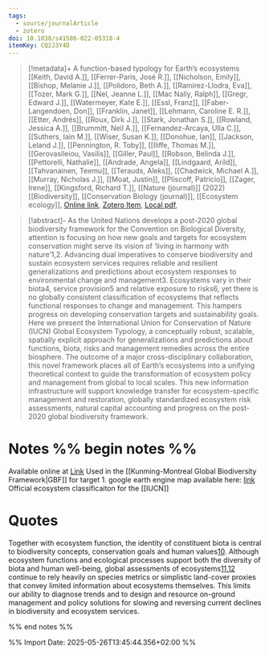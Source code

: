 ```yaml
---
tags:
  - source/journalArticle
  - zotero
doi: 10.1038/s41586-022-05318-4
itemKey: CQ2J3Y4D
---
```

>[!metadata]+
> A function-based typology for Earth’s ecosystems
> [[Keith, David A.]], [[Ferrer-Paris, José R.]], [[Nicholson, Emily]], [[Bishop, Melanie J.]], [[Polidoro, Beth A.]], [[Ramirez-Llodra, Eva]], [[Tozer, Mark G.]], [[Nel, Jeanne L.]], [[Mac Nally, Ralph]], [[Gregr, Edward J.]], [[Watermeyer, Kate E.]], [[Essl, Franz]], [[Faber-Langendoen, Don]], [[Franklin, Janet]], [[Lehmann, Caroline E. R.]], [[Etter, Andrés]], [[Roux, Dirk J.]], [[Stark, Jonathan S.]], [[Rowland, Jessica A.]], [[Brummitt, Neil A.]], [[Fernandez-Arcaya, Ulla C.]], [[Suthers, Iain M.]], [[Wiser, Susan K.]], [[Donohue, Ian]], [[Jackson, Leland J.]], [[Pennington, R. Toby]], [[Iliffe, Thomas M.]], [[Gerovasileiou, Vasilis]], [[Giller, Paul]], [[Robson, Belinda J.]], [[Pettorelli, Nathalie]], [[Andrade, Angela]], [[Lindgaard, Arild]], [[Tahvanainen, Teemu]], [[Terauds, Aleks]], [[Chadwick, Michael A.]], [[Murray, Nicholas J.]], [[Moat, Justin]], [[Pliscoff, Patricio]], [[Zager, Irene]], [[Kingsford, Richard T.]], 
> [[Nature (journal)]] (2022)
> [[Biodiversity]], [[Conservation Biology (journal)]], [[Ecosystem ecology]], 
> [Online link](https://www.nature.com/articles/s41586-022-05318-4), [Zotero Item](zotero://select/library/items/CQ2J3Y4D), [Local pdf](file://C:/Users/aburg/Documents/references/zotero/storage/Q63G6YTC/Keith2022_functionbasedtypology.pdf), 

>[!abstract]-
>As the United Nations develops a post-2020 global biodiversity framework for the Convention on Biological Diversity, attention is focusing on how new goals and targets for ecosystem conservation might serve its vision of ‘living in harmony with nature’1,2. Advancing dual imperatives to conserve biodiversity and sustain ecosystem services requires reliable and resilient generalizations and predictions about ecosystem responses to environmental change and management3. Ecosystems vary in their biota4, service provision5 and relative exposure to risks6, yet there is no globally consistent classification of ecosystems that reflects functional responses to change and management. This hampers progress on developing conservation targets and sustainability goals. Here we present the International Union for Conservation of Nature (IUCN) Global Ecosystem Typology, a conceptually robust, scalable, spatially explicit approach for generalizations and predictions about functions, biota, risks and management remedies across the entire biosphere. The outcome of a major cross-disciplinary collaboration, this novel framework places all of Earth’s ecosystems into a unifying theoretical context to guide the transformation of ecosystem policy and management from global to local scales. This new information infrastructure will support knowledge transfer for ecosystem-specific management and restoration, globally standardized ecosystem risk assessments, natural capital accounting and progress on the post-2020 global biodiversity framework.

# Notes %% begin notes %%
Available online at [Link](https://global-ecosystems.org)
Used in the [[Kunming-Montreal Global Biodiversity Framework|GBF]] for target 1.
google earth engine map available here: [link](https://developers.google.com/earth-engine/datasets/catalog/IUCN_GlobalEcosystemTypology_current?hl=fr#dois)
Official ecosystem classificaiton for the [[IUCN]]
# Quotes
Together with ecosystem function, the identity of constituent biota is central to biodiversity concepts, conservation goals and human values[10](https://www.nature.com/articles/s41586-022-05318-4#ref-CR10 "Strategic Plan for Biodiversity 2011–2020 and the Aichi Targets ‘Living in Harmony with Nature’ (United Nations Convention on Biological Diversity, 2010)."). Although ecosystem functions and ecological processes support both the diversity of biota and human well-being, global assessments of ecosystems[11](https://www.nature.com/articles/s41586-022-05318-4#ref-CR11 "Millennium Ecosystem Assessment. Ecosystems and Human Well-Being: Synthesis (Island Press, 2005)."),[12](https://www.nature.com/articles/s41586-022-05318-4#ref-CR12 "Díaz, S. et al. Summary for Policymakers of the Global Assessment Report on Biodiversity and Ecosystem Services of the Intergovernmental Science-Policy Platform on Biodiversity and Ecosystem Services (Intergovernmental Panel on Biodiversity and Ecosystem Services, 2019).") continue to rely heavily on species metrics or simplistic land-cover proxies that convey limited information about ecosystems themselves. This limits our ability to diagnose trends and to design and resource on-ground management and policy solutions for slowing and reversing current declines in biodiversity and ecosystem services.

%% end notes %%




%% Import Date: 2025-05-26T13:45:44.356+02:00 %%
